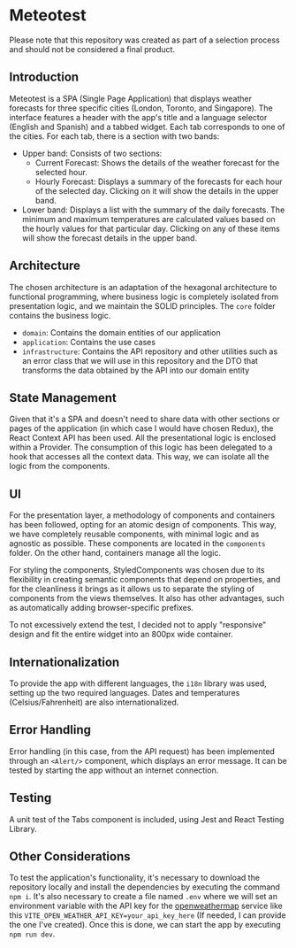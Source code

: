 # Meteotest

Please note that this repository was created as part of a selection process and should not be considered a final product.

## Introduction

Meteotest is a SPA (Single Page Application) that displays weather forecasts for three specific cities (London, Toronto, and Singapore).
The interface features a header with the app's title and a language selector (English and Spanish) and a tabbed widget.
Each tab corresponds to one of the cities. For each tab, there is a section with two bands:

- Upper band: Consists of two sections:
  - Current Forecast: Shows the details of the weather forecast for the selected hour.
  - Hourly Forecast: Displays a summary of the forecasts for each hour of the selected day. Clicking on it will show the details in the upper band.
- Lower band: Displays a list with the summary of the daily forecasts. The minimum and maximum temperatures are calculated values based on the hourly values for that particular day. Clicking on any of these items will show the forecast details in the upper band.

## Architecture

The chosen architecture is an adaptation of the hexagonal architecture to functional programming, where business logic is completely isolated from presentation logic, and we maintain the SOLID principles. The `core` folder contains the business logic.

- `domain`: Contains the domain entities of our application
- `application`: Contains the use cases
- `infrastructure`: Contains the API repository and other utilities such as an error class that we will use in this repository and the DTO that transforms the data obtained by the API into our domain entity

## State Management

Given that it's a SPA and doesn't need to share data with other sections or pages of the application (in which case I would have chosen Redux), the React Context API has been used. All the presentational logic is enclosed within a Provider. The consumption of this logic has been delegated to a hook that accesses all the context data. This way, we can isolate all the logic from the components.

## UI

For the presentation layer, a methodology of components and containers has been followed, opting for an atomic design of components. This way, we have completely reusable components, with minimal logic and as agnostic as possible. These components are located in the `components` folder. On the other hand, containers manage all the logic.

For styling the components, StyledComponents was chosen due to its flexibility in creating semantic components that depend on properties, and for the cleanliness it brings as it allows us to separate the styling of components from the views themselves. It also has other advantages, such as automatically adding browser-specific prefixes.

To not excessively extend the test, I decided not to apply "responsive" design and fit the entire widget into an 800px wide container.

## Internationalization

To provide the app with different languages, the `i18n` library was used, setting up the two required languages. Dates and temperatures (Celsius/Fahrenheit) are also internationalized.

## Error Handling

Error handling (in this case, from the API request) has been implemented through an `<Alert/>` component, which displays an error message. It can be tested by starting the app without an internet connection.

## Testing

A unit test of the Tabs component is included, using Jest and React Testing Library.

## Other Considerations

To test the application's functionality, it's necessary to download the repository locally and install the dependencies by executing the command `npm i`. It's also necessary to create a file named `.env` where we will set an environment variable with the API key for the [openweathermap](https://openweathermap.org/forecast5) service like this `VITE_OPEN_WEATHER_API_KEY=your_api_key_here` (If needed, I can provide the one I've created). Once this is done, we can start the app by executing `npm run dev`.
